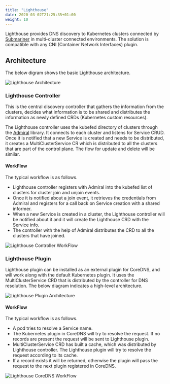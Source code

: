 ```yaml
---
title: "Lighthouse"
date: 2020-03-02T21:25:35+01:00
weight: 10
---
```


Lighthouse provides DNS discovery to Kubernetes clusters connected by [Submariner](https://github.com/submariner-io/submariner) in multi-cluster connected environments. The solution is compatible with any CNI (Container Network Interfaces) plugin.

## Architecture
The below digram shows the basic Lighthouse architecture.

![Lighthouse Architecture](/images/lighthouse/architecture.png)

### Lighthouse Controller
This is the central discovery controller that gathers the information from the clusters, decides what information is to be shared and distributes the information as newly defined CRDs (Kubernetes custom resources).

The Lighthouse controller uses the kubefed directory of clusters through the [Admiral](https://github.com/submariner-io/admiral) library. It connects to each cluster and listens for Service CRUD. Once it is notified that a new Service is created and needs to be distributed, it creates a MultiClusterService CR which is distributed to all the clusters that are part of the control plane. The flow for update and delete will be similar.

#### WorkFlow
The typical workflow is as follows.

- Lighthouse controller registers with Admiral into the kubefed list of clusters for cluster join and unjoin events.
- Once it is notified about a join event, it retrieves the credentials from Admiral and registers for a call back on Service creation with a shared informer.
- When a new Service is created in a cluster, the Lighthouse controller will be notified about it and it will create the Lighthouse CRD with the Service info.
- The controller with the help of Admiral distributes the CRD to all the clusters that have joined.

![Lighthouse Controller WorkFlow](/images/lighthouse/controllerWorkFlow.png)
<!-- Image Source: /images/lighthouse/source/controllerWorkFlow.vsdx  -->

### Lighthouse Plugin
Lighthouse plugin can be installed as an external plugin for CoreDNS, and will work along with the default Kubernetes plugin. It uses the MultiClusterService CRD that is distributed by the controller for DNS resolution. The below diagram indicates a high-level architecture.

![Lighthouse Plugin Architecture](/images/lighthouse/lighthousePluginArchitecture.png)

#### WorkFlow
The typical workflow is as follows.

- A pod tries to resolve a Service name.
- The Kubernetes plugin in CoreDNS will try to resolve the request. If no records are present the request will be sent to Lighthouse plugin.
- MultiClusterService CRD has built a cache, which was distributed by Lighthouse controller. The Lighthouse plugin will try to resolve the request according to its cache.
- If a record exists it will be returned, otherwise the plugin will pass the request to the next plugin registered in CoreDNS.

![Lighthouse CoreDNS WorkFlow](/images/lighthouse/coreDNSWorkFlow.png)
<!-- Image Source: /images/lighthouse/source/coreDNSWorkFlow.vsdx -->

